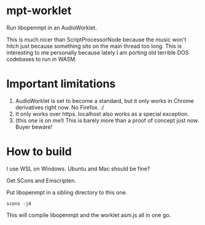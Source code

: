 # mpt-worklet
Run libopenmpt in an AudioWorklet.

This is much nicer than ScriptProcessorNode because the music won't hitch just because
something sits on the main thread too long.  This is interesting to me personally because
lately I am porting old terrible DOS codebases to run in WASM.

# Important limitations

1. AudioWorklet is set to become a standard, but it only works in Chrome derivatives right now.  No Firefox. :/
2. It only works over https.  localhost also works as a special exception.
3. (this one is on me!) This is barely more than a proof of concept just now.  Buyer beware!

# How to build

I use WSL on Windows.  Ubuntu and Mac should be fine?

Get SCons and Emscripten.

Put libopenmpt in a sibling directory to this one.

```shell
scons -j4
```

This will compile libopenmpt and the worklet asm.js all in one go.
